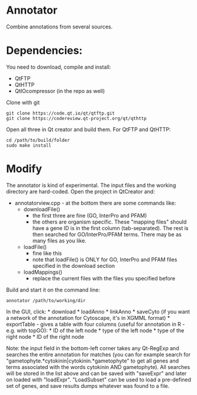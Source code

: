# Annotator
Combine annotations from several sources.

# Dependencies:

You need to download, compile and install:
* QtFTP
* QtHTTP
* QtIOcompressor (in the repo as well)

Clone with git

```SH
git clone https://code.qt.io/qt/qtftp.git
git clone https://codereview.qt-project.org/qt/qthttp
```

Open all three in Qt creator and build them. For QtFTP and QtHTTP:

```SH
cd /path/to/build/folder
sudo make install
```

# Modify

The annotator is kind of experimental. The input files and the working directory are hard-coded. Open the project in QtCreator and:

* annotatorview.cpp - at the bottom there are some commands like:
    * downloadFile()
        * the first three are fine (GO, InterPro and PFAM)
        * the others are organism specific. These "mapping files" should have a gene ID is in the first column (tab-separated). The rest is then searched for GO/InterPro/PFAM terms. There may be as many files as you like.
    * loadFile()
        * fine like this
        * note that loadFile() is ONLY for GO, InterPro and PFAM files specified in the download section
    * loadMappings()
        * replace the current files with the files you specified before

Build and start it on the command line:

```SH
annotator /path/to/working/dir
```

In the GUI, click:
    * download
    * loadAnno
    * linkAnno
    * saveCyto (if you want a network of the annotation for Cytoscape, it's in XGMML format)
    * exportTable - gives a table with four columns (useful for annotation in R - e.g. with topGO):
        * ID of the left node
        * type of the left node
        * type of the right node
        * ID of the right node

Note: the input field in the bottom-left corner takes any Qt-RegExp and searches the entire annotation for matches (you can for example search for "gametophyte.*cytokinin|cytokinin.*gametophyte" to get all genes and terms associated with the words cytokinin AND gametophyte). All searches will be stored in the list above and can be saved with "saveExpr" and later on loaded with "loadExpr". "LoadSubset" can be used to load a pre-defined set of genes, and save results dumps whatever was found to a file.


